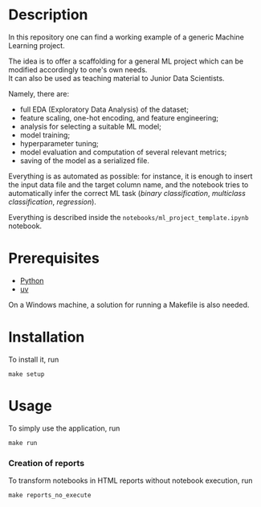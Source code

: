 # Description

In this repository one can find a working example of a generic Machine Learning project. 

The idea is to offer a scaffolding for a general ML project which can be modified accordingly to one's own needs. \
It can also be used as teaching material to Junior Data Scientists.


Namely, there are:
- full EDA (Exploratory Data Analysis) of the dataset;
- feature scaling, one-hot encoding, and feature engineering;
- analysis for selecting a suitable ML model;
- model training;
- hyperparameter tuning;
- model evaluation and computation of several relevant metrics;
- saving of the model as a serialized file.

Everything is as automated as possible: for instance, it is enough to insert the input data file and the target column name, and the notebook tries to automatically infer the correct ML task (*binary classification*, *multiclass classification*, *regression*).

Everything is described inside the `notebooks/ml_project_template.ipynb` notebook.

# Prerequisites

  * [Python](https://www.python.org/)
  * [uv](https://github.com/astral-sh/uv)

On a Windows machine, a solution for running a Makefile is also needed.

# Installation

To install it, run

```
make setup
```

# Usage

To simply use the application, run
```
make run
```

### Creation of reports

To transform notebooks in HTML reports without notebook execution, run 
```
make reports_no_execute
```
